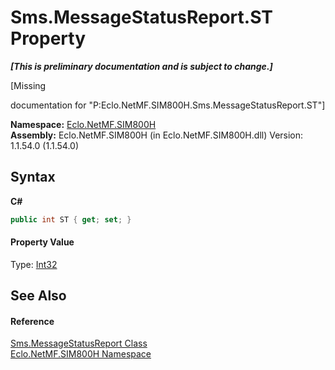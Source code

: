 # Sms.MessageStatusReport.ST Property 
 _**\[This is preliminary documentation and is subject to change.\]**_

\[Missing <summary> documentation for "P:Eclo.NetMF.SIM800H.Sms.MessageStatusReport.ST"\]

**Namespace:**&nbsp;<a href="N_Eclo_NetMF_SIM800H">Eclo.NetMF.SIM800H</a><br />**Assembly:**&nbsp;Eclo.NetMF.SIM800H (in Eclo.NetMF.SIM800H.dll) Version: 1.1.54.0 (1.1.54.0)

## Syntax

**C#**<br />
``` C#
public int ST { get; set; }
```


#### Property Value
Type: <a href="http://msdn2.microsoft.com/en-us/library/td2s409d" target="_blank">Int32</a>

## See Also


#### Reference
<a href="T_Eclo_NetMF_SIM800H_Sms_MessageStatusReport">Sms.MessageStatusReport Class</a><br /><a href="N_Eclo_NetMF_SIM800H">Eclo.NetMF.SIM800H Namespace</a><br />